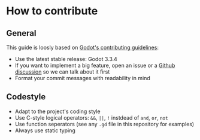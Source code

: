# How to contribute

## General
This guide is loosly based on [Godot's contributing guidelines](https://github.com/godotengine/godot/blob/master/CONTRIBUTING.md):
- Use the latest stable release: Godot 3.3.4
- If you want to implement a big feature, open an issue or a [Github discussion](https://github.com/mbrlabs/Lorien/discussions) so we can talk about it first
- Format your commit messages with readability in mind


## Codestyle
- Adapt to the project's coding style
- Use C-style logical operators: `&&`, `||`, `!` instdead of `and`, `or`, `not`
- Use function seperators (see any `.gd` file in this repository for examples)
- Always use static typing